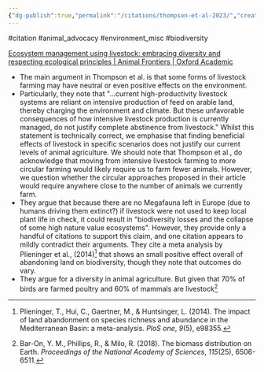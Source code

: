 ```yaml
---
{"dg-publish":true,"permalink":"/citations/thompson-et-al-2023/","created":"2025-10-23T17:42:44.989+01:00","updated":"2025-10-23T18:06:08.806+01:00"}
---
```


#citation #animal_advocacy #environment_misc #biodiversity 

[Ecosystem management using livestock: embracing diversity and respecting ecological principles | Animal Frontiers | Oxford Academic](https://academic.oup.com/af/article/13/2/28/7123478) 

- The main argument in Thompson et al. is that some forms of livestock farming may have neutral or even positive effects on the environment.
- Particularly, they note that "...current high-productivity livestock systems are reliant on intensive production of feed on arable land, thereby charging the environment and climate. But these unfavorable consequences of how intensive livestock production is currently managed, do not justify complete abstinence from livestock." Whilst this statement is technically correct, we emphasise that finding beneficial effects of livestock in specific scenarios does not justify our current levels of animal agriculture. We should note  that Thompson et al., do acknowledge that moving from intensive livestock farming to more circular farming would likely require us to farm fewer animals. However, we question whether the circular approaches proposed in their article would require anywhere close to the number of animals we currently farm. 
- They argue that because there are no Megafauna left in Europe (due to humans driving them extinct?) if livestock were not used to keep local plant life in check, it could result in "biodiversity losses and the collapse of some high nature value ecosystems". However, they provide only a handful of citations to support this claim, and one citation appears to mildly contradict their arguments. They cite a meta analysis by Plieninger et al., (2014)[^3] that shows an small positive effect overall of abandoning land on biodiversity, though they note that outcomes do vary. 
- They argue for a diversity in animal agriculture. But given that 70% of birds are farmed poultry and 60% of mammals are livestock[^2]


[^2]: Bar-On, Y. M., Phillips, R., & Milo, R. (2018). The biomass distribution on Earth. _Proceedings of the National Academy of Sciences_, _115_(25), 6506-6511.
[^3]: Plieninger, T., Hui, C., Gaertner, M., & Huntsinger, L. (2014). The impact of land abandonment on species richness and abundance in the Mediterranean Basin: a meta-analysis. _PloS one_, _9_(5), e98355.